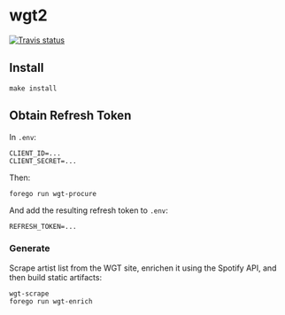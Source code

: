 # wgt2

[![Travis status](https://travis-ci.org/brandur/wgt2.svg?branch=master)](https://travis-ci.org/brandur/wgt2)

## Install

    make install

## Obtain Refresh Token

In `.env`:

    CLIENT_ID=...
    CLIENT_SECRET=...

Then:

    forego run wgt-procure

And add the resulting refresh token to `.env`:

    REFRESH_TOKEN=...

### Generate

Scrape artist list from the WGT site, enrichen it using the Spotify API, and
then build static artifacts:

    wgt-scrape
    forego run wgt-enrich
